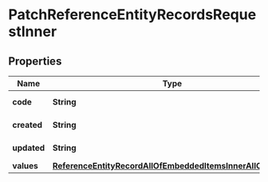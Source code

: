 

# PatchReferenceEntityRecordsRequestInner


## Properties

| Name | Type | Description | Notes |
|------------ | ------------- | ------------- | -------------|
|**code** | **String** | Code of the record |  |
|**created** | **String** | Date of creation. |  [optional] |
|**updated** | **String** | Date of the last update. |  [optional] |
|**values** | [**ReferenceEntityRecordAllOfEmbeddedItemsInnerAllOfValues**](ReferenceEntityRecordAllOfEmbeddedItemsInnerAllOfValues.md) |  |  [optional] |



